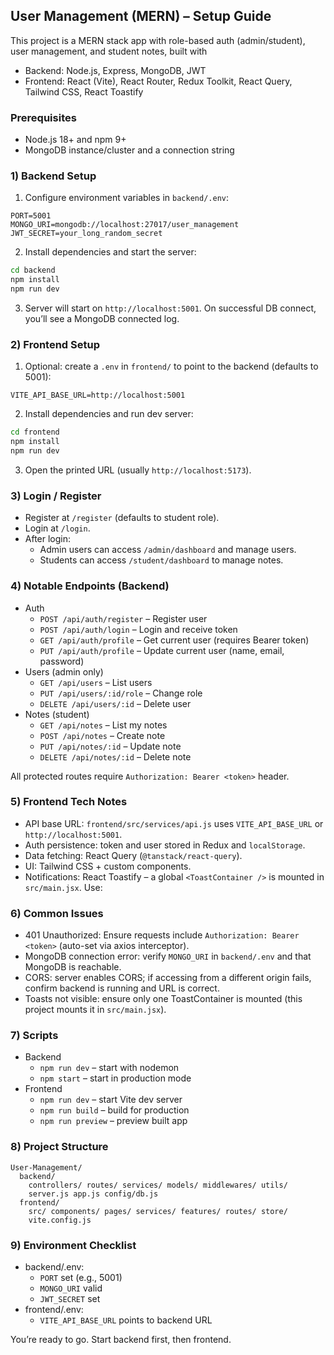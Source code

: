 ## User Management (MERN) – Setup Guide

This project is a MERN stack app with role-based auth (admin/student), user management, and student notes, built with

- Backend: Node.js, Express, MongoDB, JWT
- Frontend: React (Vite), React Router, Redux Toolkit, React Query, Tailwind CSS, React Toastify

### Prerequisites

- Node.js 18+ and npm 9+
- MongoDB instance/cluster and a connection string

### 1) Backend Setup

1. Configure environment variables in `backend/.env`:

```
PORT=5001
MONGO_URI=mongodb://localhost:27017/user_management
JWT_SECRET=your_long_random_secret
```

2. Install dependencies and start the server:

```bash
cd backend
npm install
npm run dev
```

3. Server will start on `http://localhost:5001`. On successful DB connect, you’ll see a MongoDB connected log.

### 2) Frontend Setup

1. Optional: create a `.env` in `frontend/` to point to the backend (defaults to 5001):

```
VITE_API_BASE_URL=http://localhost:5001
```

2. Install dependencies and run dev server:

```bash
cd frontend
npm install
npm run dev
```

3. Open the printed URL (usually `http://localhost:5173`).

### 3) Login / Register

- Register at `/register` (defaults to student role).
- Login at `/login`.
- After login:
  - Admin users can access `/admin/dashboard` and manage users.
  - Students can access `/student/dashboard` to manage notes.

### 4) Notable Endpoints (Backend)

- Auth
  - `POST /api/auth/register` – Register user
  - `POST /api/auth/login` – Login and receive token
  - `GET /api/auth/profile` – Get current user (requires Bearer token)
  - `PUT /api/auth/profile` – Update current user (name, email, password)
- Users (admin only)
  - `GET /api/users` – List users
  - `PUT /api/users/:id/role` – Change role
  - `DELETE /api/users/:id` – Delete user
- Notes (student)
  - `GET /api/notes` – List my notes
  - `POST /api/notes` – Create note
  - `PUT /api/notes/:id` – Update note
  - `DELETE /api/notes/:id` – Delete note

All protected routes require `Authorization: Bearer <token>` header.

### 5) Frontend Tech Notes

- API base URL: `frontend/src/services/api.js` uses `VITE_API_BASE_URL` or `http://localhost:5001`.
- Auth persistence: token and user stored in Redux and `localStorage`.
- Data fetching: React Query (`@tanstack/react-query`).
- UI: Tailwind CSS + custom components.
- Notifications: React Toastify – a global `<ToastContainer />` is mounted in `src/main.jsx`. Use:


### 6) Common Issues

- 401 Unauthorized: Ensure requests include `Authorization: Bearer <token>` (auto-set via axios interceptor).
- MongoDB connection error: verify `MONGO_URI` in `backend/.env` and that MongoDB is reachable.
- CORS: server enables CORS; if accessing from a different origin fails, confirm backend is running and URL is correct.
- Toasts not visible: ensure only one ToastContainer is mounted (this project mounts it in `src/main.jsx`).

### 7) Scripts

- Backend
  - `npm run dev` – start with nodemon
  - `npm start` – start in production mode
- Frontend
  - `npm run dev` – start Vite dev server
  - `npm run build` – build for production
  - `npm run preview` – preview built app

### 8) Project Structure

```
User-Management/
  backend/
    controllers/ routes/ services/ models/ middlewares/ utils/
    server.js app.js config/db.js
  frontend/
    src/ components/ pages/ services/ features/ routes/ store/
    vite.config.js
```

### 9) Environment Checklist

- backend/.env:
  - `PORT` set (e.g., 5001)
  - `MONGO_URI` valid
  - `JWT_SECRET` set
- frontend/.env:
  - `VITE_API_BASE_URL` points to backend URL

You’re ready to go. Start backend first, then frontend.
